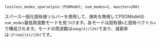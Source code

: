 ```
lossless_modes_sparse(pso::PSOModel; num_modes=1, maxiter=200)
```

スパース一般化固有値ソルバーを使用して、損失を無視してPSOModelの`num_modes`最低周波数モードを見つけます。各モードは固有値`λ`と固有ベクトル`v`で構成されます。モードの周波数は`imag(λ)/(2π)`であり、減衰率は`-2*real(λ)/(2π)`です。
